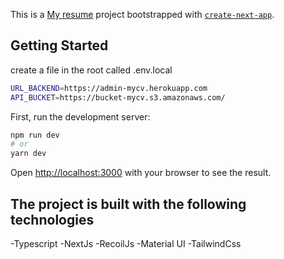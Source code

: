 This is a [My resume](https://cv-jesushernandez.netlify.app/) project bootstrapped with [`create-next-app`](https://github.com/vercel/next.js/tree/canary/packages/create-next-app).

## Getting Started

create a file in the root called .env.local

```bash
URL_BACKEND=https://admin-mycv.herokuapp.com
API_BUCKET=https://bucket-mycv.s3.amazonaws.com/
```

First, run the development server:

```bash
npm run dev
# or
yarn dev
```

Open [http://localhost:3000](http://localhost:3000) with your browser to see the result.

## The project is built with the following technologies
-Typescript
-NextJs
-RecoilJs
-Material UI
-TailwindCss
